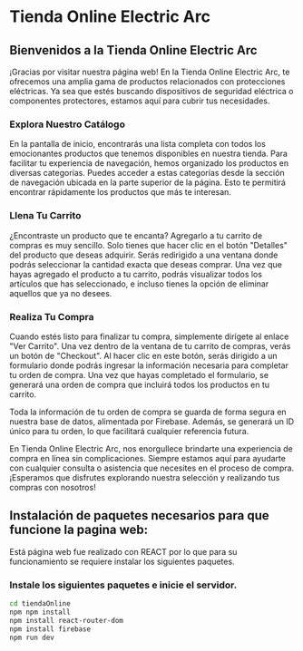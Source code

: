 # Tienda Online Electric Arc

## Bienvenidos a la Tienda Online Electric Arc

¡Gracias por visitar nuestra página web! En la Tienda Online Electric Arc, te ofrecemos una amplia gama de productos relacionados con protecciones eléctricas. Ya sea que estés buscando dispositivos de seguridad eléctrica o componentes protectores, estamos aquí para cubrir tus necesidades.

### Explora Nuestro Catálogo

En la pantalla de inicio, encontrarás una lista completa con todos los emocionantes productos que tenemos disponibles en nuestra tienda. Para facilitar tu experiencia de navegación, hemos organizado los productos en diversas categorías. Puedes acceder a estas categorías desde la sección de navegación ubicada en la parte superior de la página. Esto te permitirá encontrar rápidamente los productos que más te interesan.

### Llena Tu Carrito

¿Encontraste un producto que te encanta? Agregarlo a tu carrito de compras es muy sencillo. Solo tienes que hacer clic en el botón "Detalles" del producto que deseas adquirir. Serás redirigido a una ventana donde podrás seleccionar la cantidad exacta que deseas comprar. Una vez que hayas agregado el producto a tu carrito, podrás visualizar todos los artículos que has seleccionado, e incluso tienes la opción de eliminar aquellos que ya no desees.

### Realiza Tu Compra

Cuando estés listo para finalizar tu compra, simplemente dirígete al enlace "Ver Carrito". Una vez dentro de la ventana de tu carrito de compras, verás un botón de "Checkout". Al hacer clic en este botón, serás dirigido a un formulario donde podrás ingresar la información necesaria para completar tu orden de compra. Una vez que hayas completado el formulario, se generará una orden de compra que incluirá todos los productos en tu carrito.

Toda la información de tu orden de compra se guarda de forma segura en nuestra base de datos, alimentada por Firebase. Además, se generará un ID único para tu orden, lo que facilitará cualquier referencia futura.

En Tienda Online Electric Arc, nos enorgullece brindarte una experiencia de compra en línea sin complicaciones. Siempre estamos aquí para ayudarte con cualquier consulta o asistencia que necesites en el proceso de compra. ¡Esperamos que disfrutes explorando nuestra selección y realizando tus compras con nosotros!

## Instalación de paquetes necesarios para que funcione la pagina web:

Está página web fue realizado con REACT por lo que para su funcionamiento se requiere instalar los siguientes paquetes.

### Instale los siguientes paquetes e inicie el servidor.

```sh
cd tiendaOnline
npm npm install
npm install react-router-dom
npm install firebase
npm run dev
```